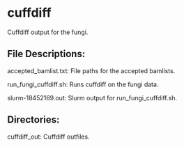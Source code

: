 # cuffdiff

Cuffdiff output for the fungi.

## File Descriptions:

accepted_bamlist.txt:
File paths for the accepted bamlists.

run_fungi_cuffdiff.sh:
Runs cuffdiff on the fungi data.

slurm-18452169.out:
Slurm output for run_fungi_cuffdiff.sh.

## Directories:
cuffdiff_out:
Cuffdiff outfiles.
